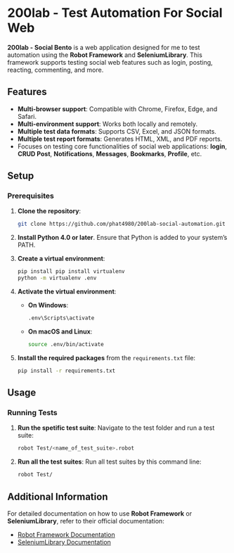 # 200lab - Test Automation For Social Web

**200lab - Social Bento** is a web application designed for me to test automation using the **Robot Framework** and **SeleniumLibrary**. This framework supports testing social web features such as login, posting, reacting, commenting, and more.

## Features

- **Multi-browser support**: Compatible with Chrome, Firefox, Edge, and Safari.
- **Multi-environment support**: Works both locally and remotely.
- **Multiple test data formats**: Supports CSV, Excel, and JSON formats.
- **Multiple test report formats**: Generates HTML, XML, and PDF reports.
- Focuses on testing core functionalities of social web applications: **login**, **CRUD Post**, **Notifications**, **Messages**, **Bookmarks**, **Profile**, etc.

## Setup

### Prerequisites

1. **Clone the repository**:
    ```sh
    git clone https://github.com/phat4980/200lab-social-automation.git
    ```
   
2. **Install Python 4.0 or later**. Ensure that Python is added to your system’s PATH.

3. **Create a virtual environment**:
    ```sh
    pip install pip install virtualenv
    python -m virtualenv .env
    ```

4. **Activate the virtual environment**:
    - **On Windows**:
        ```sh
        .env\Scripts\activate
        ```
    - **On macOS and Linux**:
        ```sh
        source .env/bin/activate
        ```

5. **Install the required packages** from the `requirements.txt` file:
    ```sh
    pip install -r requirements.txt
    ```

## Usage

### Running Tests



1. **Run the  spetific test suite**:
    Navigate to the test folder and run a test suite:
    ```sh
    robot Test/<name_of_test_suite>.robot
    ```
2. **Run all the test suites**:
    Run all test suites by this command line:
    ```sh
    robot Test/
    ```



## Additional Information

For detailed documentation on how to use **Robot Framework** or **SeleniumLibrary**, refer to their official documentation:
- [Robot Framework Documentation](https://robotframework.org/robotframework/latest/RobotFrameworkUserGuide.html#user-keyword-tags)
- [SeleniumLibrary Documentation](https://robotframework.org/SeleniumLibrary/)
